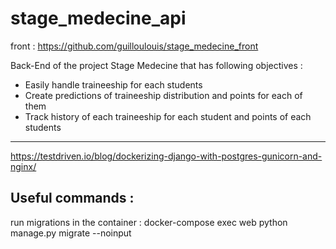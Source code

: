 # stage_medecine_api
front : https://github.com/guilloulouis/stage_medecine_front

Back-End of the project Stage Medecine that has following objectives :
- Easily handle traineeship for each students
- Create predictions of traineeship distribution and points for each of them
- Track history of each traineeship for each student and points of each students

----
https://testdriven.io/blog/dockerizing-django-with-postgres-gunicorn-and-nginx/
## Useful commands :
run migrations in the container : docker-compose exec web python manage.py migrate --noinput